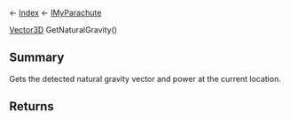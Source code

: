 ← [Index](Api-Index) ← [IMyParachute](SpaceEngineers.Game.ModAPI.Ingame.IMyParachute)

[Vector3D](VRageMath.Vector3D) GetNaturalGravity()

## Summary

Gets the detected natural gravity vector and power at the current location.

## Returns



